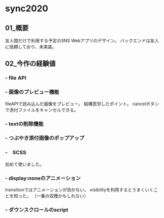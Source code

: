 # sync2020

## 01_概要
友人間だけで利用する予定のSNS Webアプリのデザイン。
バックエンドは友人に依頼しており、未実装。

## 02_今作の経験値
### - file API
### - 画像のプレビュー機能
fileAPIで読み込んだ画像をプレビュー。
結構苦労したポイント。
cancelボタンで添付ファイルをキャンセルできる。
### - textの削除機能
### - つぶやき添付画像のポップアップ
### -　SCSS
初めて使いました。
### - display:noneのアニメーション
transitionではアニメーションが効かない。
visibilityを利用するとうまくいくことを知った。
（一番の収穫かもしれない）
### - ダウンスクロールのscript



